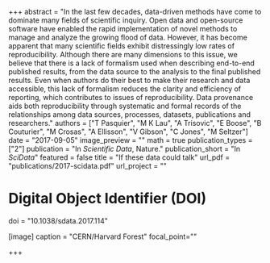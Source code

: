 +++
abstract = "In the last few decades, data-driven methods have come to dominate many fields of scientific inquiry. Open data and open-source software have enabled the rapid implementation of novel methods to manage and analyze the growing flood of data. However, it has become apparent that many scientific fields exhibit distressingly low rates of reproducibility. Although there are many dimensions to this issue, we believe that there is a lack of formalism used when describing end-to-end published results, from the data source to the analysis to the final published results. Even when authors do their best to make their research and data accessible, this lack of formalism reduces the clarity and efficiency of reporting, which contributes to issues of reproducibility. Data provenance aids both reproducibility through systematic and formal records of the relationships among data sources, processes, datasets, publications and researchers."
authors = ["T Pasquier", "M K Lau", "A Trisovic", "E Boose", "B Couturier", "M Crosas", "A Ellisson", "V Gibson", "C Jones", "M Seltzer"]
date = "2017-09-05"
image_preview = ""
math = true
publication_types = ["2"]
publication = "In *Scientific Data*, Nature."
publication_short = "In *SciData*"
featured = false
title = "If these data could talk"
url_pdf = "publications/2017-scidata.pdf"
url_project = ""

# Digital Object Identifier (DOI)
doi = "10.1038/sdata.2017.114"

[image]
caption = "CERN/Harvard Forest"
focal_point=""

+++
